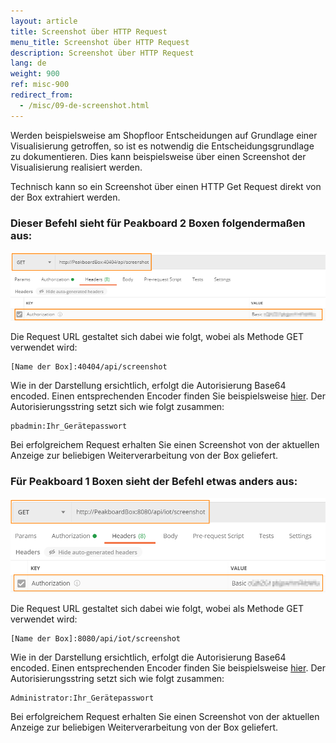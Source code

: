 ```yaml
---
layout: article
title: Screenshot über HTTP Request
menu_title: Screenshot über HTTP Request
description: Screenshot über HTTP Request
lang: de
weight: 900
ref: misc-900
redirect_from:
  - /misc/09-de-screenshot.html
---
```


Werden beispielsweise am Shopfloor Entscheidungen auf Grundlage einer Visualisierung getroffen, so ist es notwendig die Entscheidungsgrundlage zu dokumentieren.
Dies kann beispielsweise über einen Screenshot der Visualisierung realisiert werden.

Technisch kann so ein Screenshot über einen HTTP Get Request direkt von der Box extrahiert werden.

### Dieser Befehl sieht für Peakboard 2 Boxen folgendermaßen aus:



![HTTP Get Request](/assets/images/misc/Screenshot/Screenshot02.png)

Die Request URL gestaltet sich dabei wie folgt, wobei als Methode GET verwendet wird:

```
[Name der Box]:40404/api/screenshot
```

Wie in der Darstellung ersichtlich, erfolgt die Autorisierung Base64 encoded. Einen entsprechenden Encoder finden Sie beispielsweise [hier](https://www.base64encode.org/). 
Der Autorisierungsstring setzt sich wie folgt zusammen:

```
pbadmin:Ihr_Gerätepasswort
```

Bei erfolgreichem Request erhalten Sie einen Screenshot von der aktuellen Anzeige zur beliebigen Weiterverarbeitung von der Box geliefert.



### Für Peakboard 1 Boxen sieht der Befehl etwas anders aus:



![HTTP Get Request](/assets/images/misc/Screenshot/Screenshot01.png)

Die Request URL gestaltet sich dabei wie folgt, wobei als Methode GET verwendet wird:

```
[Name der Box]:8080/api/iot/screenshot
```

Wie in der Darstellung ersichtlich, erfolgt die Autorisierung Base64 encoded. Einen entsprechenden Encoder finden Sie beispielsweise [hier](https://www.base64encode.org/). 
Der Autorisierungsstring setzt sich wie folgt zusammen:

```
Administrator:Ihr_Gerätepasswort
```

Bei erfolgreichem Request erhalten Sie einen Screenshot von der aktuellen Anzeige zur beliebigen Weiterverarbeitung von der Box geliefert.
